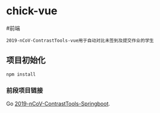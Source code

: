 # chick-vue

#前端
```
2019-nCoV-ContrastTools-vue用于自动对比未签到及提交作业的学生
```

## 项目初始化
```
npm install
```

### 前段项目链接
Go [2019-nCoV-ContrastTools-Springboot](https://github.com/yue-thulium/2019-nCoV-ContrastTools-SpringBoot).
